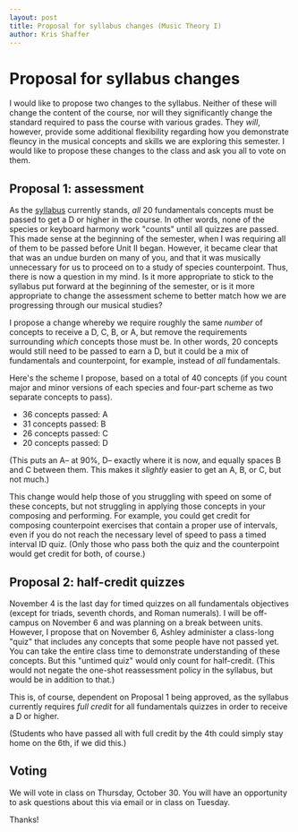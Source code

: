 ```yaml
---
layout: post
title: Proposal for syllabus changes (Music Theory I)
author: Kris Shaffer
---
```


# Proposal for syllabus changes

I would like to propose two changes to the syllabus. Neither of these will change the content of the course, nor will they significantly change the standard required to pass the course with various grades. They *will*, however, provide some additional flexibility regarding how you demonstrate fleuncy in the musical concepts and skills we are exploring this semester. I would like to propose these changes to the class and ask you all to vote on them.

## Proposal 1: assessment 

As the [syllabus](theory1.html) currently stands, *all* 20 fundamentals concepts must be passed to get a D or higher in the course. In other words, none of the species or keyboard harmony work "counts" until all quizzes are passed. This made sense at the beginning of the semester, when I was requiring all of them to be passed before Unit II began. However, it became clear that that was an undue burden on many of you, and that it was musically unnecessary for us to proceed on to a study of species counterpoint. Thus, there is now a question in my mind. Is it more appropriate to stick to the syllabus put forward at the beginning of the semester, or is it more appropriate to change the assessment scheme to better match how we are progressing through our musical studies?

I propose a change whereby we require roughly the same *number* of concepts to receive a D, C, B, or A, but remove the requirements surrounding *which* concepts those must be. In other words, 20 concepts would still need to be passed to earn a D, but it could be a mix of fundamentals and counterpoint, for example, instead of *all* fundamentals. 

Here's the scheme I propose, based on a total of 40 concepts (if you count major and minor versions of each species and four-part scheme as two separate concepts to pass).

- 36 concepts passed: A  
- 31 concepts passed: B  
- 26 concepts passed: C  
- 20 concepts passed: D

(This puts an A– at 90%, D– exactly where it is now, and equally spaces B and C between them. This makes it *slightly* easier to get an A, B, or C, but not much.)

This change would help those of you struggling with speed on some of these concepts, but not struggling in applying those concepts in your composing and performing. For example, you could get credit for composing counterpoint exercises that contain a proper use of intervals, even if you do not reach the necessary level of speed to pass a timed interval ID quiz. (Only those who pass both the quiz and the counterpoint would get credit for both, of course.)

## Proposal 2: half-credit quizzes

November 4 is the last day for timed quizzes on all fundamentals objectives (except for triads, seventh chords, and Roman numerals). I will be off-campus on November 6 and was planning on a break between units. However, I propose that on November 6, Ashley administer a class-long "quiz" that includes any concepts that some people have not passed yet. You can take the entire class time to demonstrate understanding of these concepts. But this "untimed quiz" would only count for half-credit. (This would not negate the one-shot reassessment policy in the syllabus, but would be in addition to that.)

This is, of course, dependent on Proposal 1 being approved, as the syllabus currently requires *full credit* for all fundamentals quizzes in order to receive a D or higher.

(Students who have passed all with full credit by the 4th could simply stay home on the 6th, if we did this.)

## Voting

We will vote in class on Thursday, October 30. You will have an opportunity to ask questions about this via email or in class on Tuesday. 

Thanks!